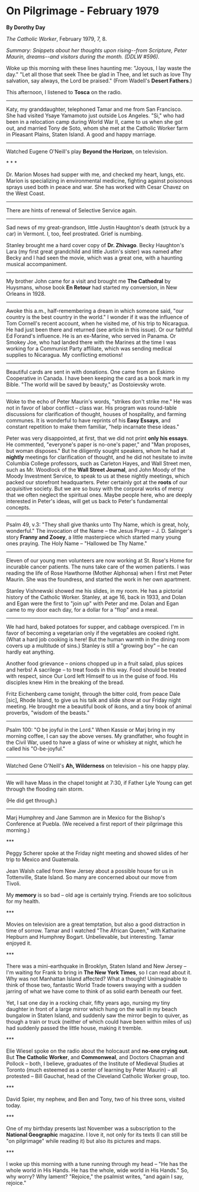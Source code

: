 On Pilgrimage - February 1979
=============================

**By Dorothy Day**

*The Catholic Worker*, February 1979, 7, 8.

*Summary: Snippets about her thoughts upon rising--from Scripture, Peter
Maurin, dreams--and visitors during the month. (DDLW \#596).*

Woke up this morning with these lines haunting me: "Joyous, I lay waste
the day." "Let all those that seek Thee be glad in Thee, and let such as
love Thy salvation, say always, the Lord be praised." (From Wadell's
**Desert Fathers**.)

This afternoon, I listened to **Tosca** on the radio.

- - -

Katy, my granddaughter, telephoned Tamar and me from San Francisco. She
had visited Ysaye Yamamoto just outside Los Angeles. "Si," who had been
in a relocation camp during World War II, came to us when she got out,
and married Tony de Soto, whom she met at the Catholic Worker farm in
Pleasant Plains, Staten Island. A good and happy marriage.

- - -

Watched Eugene O'Neill's play **Beyond the Horizon**, on television.

\* \* \*

Dr. Marion Moses had supper with me, and checked my heart, lungs, etc.
Marion is specializing in environmental medicine, fighting against
poisonous sprays used both in peace and war. She has worked with Cesar
Chavez on the West Coast.

- - -

There are hints of renewal of Selective Service again.

- - -

Sad news of my great-grandson, little Justin Haughton's death (struck by
a car) in Vermont. I, too, feel prostrated. Grief is numbing.

Stanley brought me a hard cover copy of **Dr. Zhivago**. Becky
Haughton's Lara (my first great grandchild and little Justin's sister)
was named after Becky and I had seen the movie, which was a great one,
with a haunting musical accompaniment.

- - -

My brother John came for a visit and brought me **The Cathedral** by
Huysmans, whose book **En Retour** had started my conversion, in New
Orleans in 1928.

- - -

Awoke this a.m., half-remembering a dream in which someone said, "our
country is the best country in the world." I wonder if it was the
influence of Tom Cornell's recent account, when he visited me, of his
trip to Nicaragua. He had just been there and returned (see article in
this issue). Or our faithful Ed Forand's influence. He is an ex-Marine,
who served in Panama. Or Smokey Joe, who had landed there with the
Marines at the time I was working for a Communist Party affiliate, which
was sending medical supplies to Nicaragua. My conflicting emotions!

- - -

Beautiful cards are sent in with donations. One came from an Eskimo
Cooperative in Canada. I have been keeping the card as a book mark in my
Bible. "The world will be saved by beauty," as Dostoievsky wrote.

- - -

Woke to the echo of Peter Maurin's words, "strikes don't strike me." He
was not in favor of labor conflict – class war. His program was
round-table discussions for clarification of thought, houses of
hospitality, and farming communes. It is wonderful to have reprints of
his **Easy Essays**, and constant repetition to make them familiar,
"help incarnate these ideas."

Peter was very disappointed, at first, that we did not print **only his
essays**. He commented, "everyone's paper is no-one's paper," and "Man
proposes, but woman disposes." But he diligently sought speakers, whom
he had at **nightly** meetings for clarification of thought, and he did
not hesitate to invite Columbia College professors, such as Carleton
Hayes, and Wall Street men, such as Mr. Woodlock of the **Wall Street
Journal**, and John Moody of the Moody Investment Service, to speak to
us at these nightly meetings, which packed our storefront headquarters.
Peter certainly got at the **roots** of our acquisitive society. But we
are so busy with the corporal works of mercy that we often neglect the
spiritual ones. Maybe people here, who are deeply interested in Peter's
ideas, will get us back to Peter's fundamental concepts.

- - -

Psalm 49, v.3: "They shall give thanks unto Thy Name, which is great,
holy, wonderful." The invocation of the Name – the Jesus Prayer – J. D.
Salinger's story **Franny and Zooey**, a little masterpiece which
started many young ones praying. The Holy Name – "Hallowed be Thy Name."

- - -

Eleven of our young men volunteers are now working at St. Rose's Home
for incurable cancer patients. The nuns take care of the women patients.
I was reading the life of Rose Hawthorne (Mother Alphonsa) when I first
met Peter Maurin. She was the foundress, and started the work in her own
apartment.

Stanley Vishnewski showed me his slides, in my room. He has a pictorial
history of the Catholic Worker. Stanley, at age 16, back in 1933, and
Dolan and Egan were the first to "join up" with Peter and me. Dolan and
Egan came to my door each day, for a dollar for a "flop" and a meal.

- - -

We had hard, baked potatoes for supper, and cabbage overspiced. I'm in
favor of becoming a vegetarian only if the vegetables are cooked right.
(What a hard job cooking is here! But the human warmth in the dining
room covers up a multitude of sins.) Stanley is still a "growing boy" –
he can hardly eat anything.

Another food grievance – onions chopped up in a fruit salad, plus spices
and herbs! A sacrilege – to treat foods in this way. Food should be
treated with respect, since Our Lord left Himself to us in the guise of
food. His disciples knew Him in the breaking of the bread.

Fritz Eichenberg came tonight, through the bitter cold, from peace Dale
[sic], Rhode Island, to give us his talk and slide show at our Friday
night meeting. He brought me a beautiful book of ikons, and a tiny book
of animal proverbs, "wisdom of the beasts."

- - -

Psalm 100: "O be joyful in the Lord." When Kassie or Marj bring in my
morning coffee, I can say the above verses. My grandfather, who fought
in the Civil War, used to have a glass of wine or whiskey at night,
which he called his "O-be-joyful."

- - -

Watched Gene O'Neill's **Ah, Wilderness** on television – his one happy
play.

- - -

We will have Mass in the chapel tonight at 7:30, if Father Lyle Young
can get through the flooding rain storm.

(He did get through.)

- - -

Marj Humphrey and Jane Sammon are in Mexico for the Bishop's Conference
at Puebla. (We received a first report of their pilgrimage this
morning.)

\*\*\*

Peggy Scherer spoke at the Friday night meeting and showed slides of her
trip to Mexico and Guatemala.

Jean Walsh called from New Jersey about a possible house for us in
Tottenville, State Island. So many are concerned about our move from
Tivoli.

My **memory** is so bad – old age is certainly trying. Friends are too
solicitous for my health.

\*\*\*

Movies on television are a great temptation, but also a good distraction
in time of sorrow. Tamar and I watched "The African Queen," with
Katharine Hepburn and Humphrey Bogart. Unbelievable, but interesting.
Tamar enjoyed it.

\*\*\*

There was a mini-earthquake in Brooklyn, Staten Island and New Jersey –
I'm waiting for Frank to bring in **The New York Times**, so I can read
about it. Why was not Manhattan Island affected? What a thought!
Unimaginable to think of those two, fantastic World Trade towers swaying
with a sudden jarring of what we have come to think of as solid earth
beneath our feet.

Yet, I sat one day in a rocking chair, fifty years ago, nursing my tiny
daughter in front of a large mirror which hung on the wall in my beach
bungalow in Staten Island, and suddenly saw the mirror begin to quiver,
as though a train or truck (neither of which could have been within
miles of us) had suddenly passed the little house, making it tremble.

\*\*\*

Elie Wiesel spoke on the radio about the holocaust and **no-one crying
out**. But **The Catholic Worker**, and **Commonweal**, and Doctors
Chapman and Pollock – both, I believe, graduates of the Institute of
Medieval Studies at Toronto (much esteemed as a center of learning by
Peter Maurin) – all protested – Bill Gauchat, head of the Cleveland
Catholic Worker group, too.

\*\*\*

David Spier, my nephew, and Ben and Tony, two of his three sons, visited
today.

\*\*\*

One of my birthday presents last November was a subscription to the
**National Geographic** magazine. I love it, not only for its texts (I
can still be "on pilgrimage" while reading it) but also its pictures and
maps.

\*\*\*

I woke up this morning with a tune running through my head – "He has the
whole world in His Hands. He has the whole, wide world in His Hands."
So, why worry? Why lament? "Rejoice," the psalmist writes, "and again I
say, rejoice."
